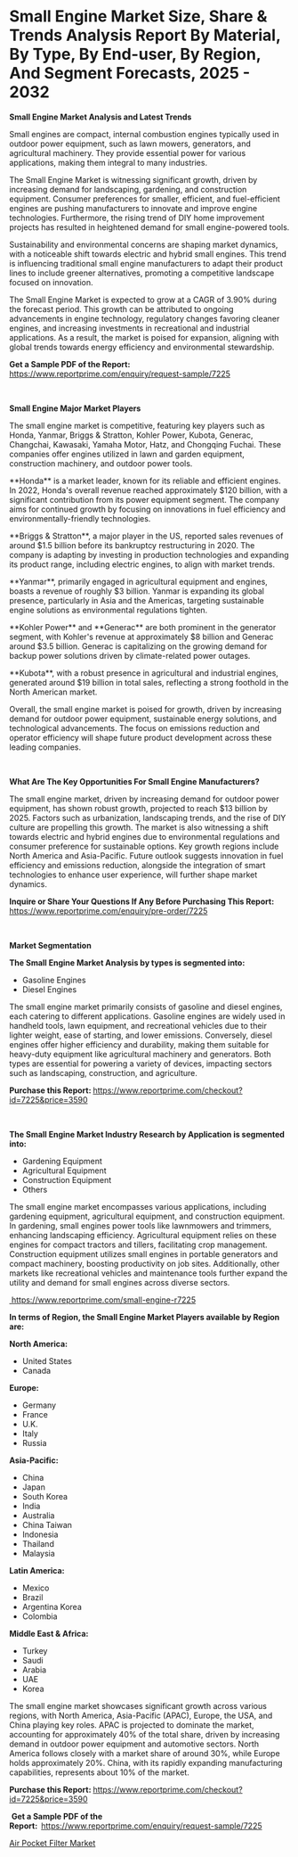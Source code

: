 <p><h1>Small Engine Market Size, Share & Trends Analysis Report By Material, By Type, By End-user, By Region, And Segment Forecasts, 2025 - 2032</h1></p><p><strong>Small Engine Market Analysis and Latest Trends</strong></p>
<p><p>Small engines are compact, internal combustion engines typically used in outdoor power equipment, such as lawn mowers, generators, and agricultural machinery. They provide essential power for various applications, making them integral to many industries.</p><p>The Small Engine Market is witnessing significant growth, driven by increasing demand for landscaping, gardening, and construction equipment. Consumer preferences for smaller, efficient, and fuel-efficient engines are pushing manufacturers to innovate and improve engine technologies. Furthermore, the rising trend of DIY home improvement projects has resulted in heightened demand for small engine-powered tools.</p><p>Sustainability and environmental concerns are shaping market dynamics, with a noticeable shift towards electric and hybrid small engines. This trend is influencing traditional small engine manufacturers to adapt their product lines to include greener alternatives, promoting a competitive landscape focused on innovation.</p><p>The Small Engine Market is expected to grow at a CAGR of 3.90% during the forecast period. This growth can be attributed to ongoing advancements in engine technology, regulatory changes favoring cleaner engines, and increasing investments in recreational and industrial applications. As a result, the market is poised for expansion, aligning with global trends towards energy efficiency and environmental stewardship.</p></p>
<p><strong>Get a Sample PDF of the Report:&nbsp;</strong> <a href="https://www.reportprime.com/enquiry/request-sample/7225?utm_campaign=2754&utm_medium=2&utm_source=Github&utm_content=ia&utm_term=19032025&utm_id=small-engine">https://www.reportprime.com/enquiry/request-sample/7225</a></p>
<p>&nbsp;</p>
<p><strong>Small Engine Major Market Players</strong></p>
<p><p>The small engine market is competitive, featuring key players such as Honda, Yanmar, Briggs & Stratton, Kohler Power, Kubota, Generac, Changchai, Kawasaki, Yamaha Motor, Hatz, and Chongqing Fuchai. These companies offer engines utilized in lawn and garden equipment, construction machinery, and outdoor power tools.</p><p>**Honda** is a market leader, known for its reliable and efficient engines. In 2022, Honda's overall revenue reached approximately $120 billion, with a significant contribution from its power equipment segment. The company aims for continued growth by focusing on innovations in fuel efficiency and environmentally-friendly technologies.</p><p>**Briggs & Stratton**, a major player in the US, reported sales revenues of around $1.5 billion before its bankruptcy restructuring in 2020. The company is adapting by investing in production technologies and expanding its product range, including electric engines, to align with market trends.</p><p>**Yanmar**, primarily engaged in agricultural equipment and engines, boasts a revenue of roughly $3 billion. Yanmar is expanding its global presence, particularly in Asia and the Americas, targeting sustainable engine solutions as environmental regulations tighten.</p><p>**Kohler Power** and **Generac** are both prominent in the generator segment, with Kohler's revenue at approximately $8 billion and Generac around $3.5 billion. Generac is capitalizing on the growing demand for backup power solutions driven by climate-related power outages.</p><p>**Kubota**, with a robust presence in agricultural and industrial engines, generated around $19 billion in total sales, reflecting a strong foothold in the North American market.</p><p>Overall, the small engine market is poised for growth, driven by increasing demand for outdoor power equipment, sustainable energy solutions, and technological advancements. The focus on emissions reduction and operator efficiency will shape future product development across these leading companies.</p></p>
<p>&nbsp;</p>
<p><strong>What Are The Key Opportunities For Small Engine Manufacturers?</strong></p>
<p><p>The small engine market, driven by increasing demand for outdoor power equipment, has shown robust growth, projected to reach $13 billion by 2025. Factors such as urbanization, landscaping trends, and the rise of DIY culture are propelling this growth. The market is also witnessing a shift towards electric and hybrid engines due to environmental regulations and consumer preference for sustainable options. Key growth regions include North America and Asia-Pacific. Future outlook suggests innovation in fuel efficiency and emissions reduction, alongside the integration of smart technologies to enhance user experience, will further shape market dynamics.</p></p>
<p><strong>Inquire or Share Your Questions If Any Before Purchasing This Report:</strong> <a href="https://www.reportprime.com/enquiry/pre-order/7225?utm_campaign=2754&utm_medium=2&utm_source=Github&utm_content=ia&utm_term=19032025&utm_id=small-engine">https://www.reportprime.com/enquiry/pre-order/7225</a></p>
<p>&nbsp;</p>
<p><strong>Market Segmentation</strong></p>
<p><strong>The Small Engine Market Analysis by types is segmented into:</strong></p>
<p><ul><li>Gasoline Engines</li><li>Diesel Engines</li></ul></p>
<p><p>The small engine market primarily consists of gasoline and diesel engines, each catering to different applications. Gasoline engines are widely used in handheld tools, lawn equipment, and recreational vehicles due to their lighter weight, ease of starting, and lower emissions. Conversely, diesel engines offer higher efficiency and durability, making them suitable for heavy-duty equipment like agricultural machinery and generators. Both types are essential for powering a variety of devices, impacting sectors such as landscaping, construction, and agriculture.</p></p>
<p><strong>Purchase this Report:&nbsp;</strong><a href="https://www.reportprime.com/checkout?id=7225&price=3590&utm_campaign=2754&utm_medium=2&utm_source=Github&utm_content=ia&utm_term=19032025&utm_id=small-engine">https://www.reportprime.com/checkout?id=7225&price=3590</a></p>
<p>&nbsp;</p>
<p><strong>The Small Engine Market Industry Research by Application is segmented into:</strong></p>
<p><ul><li>Gardening Equipment</li><li>Agricultural Equipment</li><li>Construction Equipment</li><li>Others</li></ul></p>
<p><p>The small engine market encompasses various applications, including gardening equipment, agricultural equipment, and construction equipment. In gardening, small engines power tools like lawnmowers and trimmers, enhancing landscaping efficiency. Agricultural equipment relies on these engines for compact tractors and tillers, facilitating crop management. Construction equipment utilizes small engines in portable generators and compact machinery, boosting productivity on job sites. Additionally, other markets like recreational vehicles and maintenance tools further expand the utility and demand for small engines across diverse sectors.</p></p>
<p><a href="https://www.reportprime.com/small-engine-r7225?utm_campaign=2754&utm_medium=2&utm_source=Github&utm_content=ia&utm_term=19032025&utm_id=small-engine">&nbsp;https://www.reportprime.com/small-engine-r7225</a></p>
<p><strong>In terms of Region, the Small Engine Market Players available by Region are:</strong></p>
<p>
    <p> <strong> North America: </strong>
        <ul>
            <li>United States</li>
            <li>Canada</li>
        </ul>
        </p> 
    <p> <strong> Europe: </strong>
        <ul>
            <li>Germany</li>
            <li>France</li>
            <li>U.K.</li>
            <li>Italy</li>
            <li>Russia</li>
        </ul>
        </p> 
    <p> <strong> Asia-Pacific: </strong>
        <ul>
            <li>China</li>
            <li>Japan</li>
            <li>South Korea</li>
            <li>India</li>
            <li>Australia</li>
            <li>China Taiwan</li>
            <li>Indonesia</li>
            <li>Thailand</li>
            <li>Malaysia</li>
        </ul>
        </p> 
    <p> <strong> Latin America: </strong>
        <ul>
            <li>Mexico</li>
            <li>Brazil</li>
            <li>Argentina Korea</li>
            <li>Colombia</li>
        </ul>
        </p> 
    <p> <strong> Middle East & Africa: </strong>
        <ul>
            <li>Turkey</li>
            <li>Saudi</li>
            <li>Arabia</li>
            <li>UAE</li>
            <li>Korea</li>
        </ul>
    </p>
    </p>
<p><p>The small engine market showcases significant growth across various regions, with North America, Asia-Pacific (APAC), Europe, the USA, and China playing key roles. APAC is projected to dominate the market, accounting for approximately 40% of the total share, driven by increasing demand in outdoor power equipment and automotive sectors. North America follows closely with a market share of around 30%, while Europe holds approximately 20%. China, with its rapidly expanding manufacturing capabilities, represents about 10% of the market.</p></p>
<p><strong>Purchase this Report: </strong><a href="https://www.reportprime.com/checkout?id=7225&price=3590&utm_campaign=2754&utm_medium=2&utm_source=Github&utm_content=ia&utm_term=19032025&utm_id=small-engine">https://www.reportprime.com/checkout?id=7225&price=3590</a></p>
<p>&nbsp;<strong>Get a Sample PDF of the Report:&nbsp;&nbsp;</strong><a href="https://www.reportprime.com/enquiry/request-sample/7225?utm_campaign=2754&utm_medium=2&utm_source=Github&utm_content=ia&utm_term=19032025&utm_id=small-engine">https://www.reportprime.com/enquiry/request-sample/7225</a></p>
<p><strong></strong></p>
<p><p><a href="https://github.com/salodipura00/Market-Research-Report-List-1/blob/main/air-pocket-filter-market.md?utm_campaign=2754&utm_medium=2&utm_source=Github&utm_content=ia&utm_term=19032025&utm_id=small-engine">Air Pocket Filter Market</a></p></p>